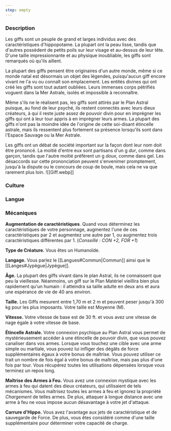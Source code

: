 ```yaml
---
step: empty
---
```

### Description

Les giffs sont un peuple de grand et larges individus avec des caractéristiques d'hippopotame. La plupart ont la peau lisse, tandis que d'autres possèdent de petits poils sur leur visage et au-dessus de leur tête. D'une taille impressionnante et au physique inoubliable, les giffs sont remarqués où qu'ils aillent.

La plupart des giffs pensent être originaires d'un autre monde, même si ce monde natal est désormais un objet des légendes, puisqu'aucun giff encore vivant ne l'a vu ou connaît son emplacement. Les entités divines qui ont créé les giffs sont tout autant oubliées. Leurs immenses corps pétrifiés voguent dans la Mer Astrale, isolés et impossible à reconnaître.

Même s'ils ne le réalisent pas, les giffs sont attirés par le Plan Astral puisque, au fond de leur psyché, ils restent connectés avec leurs dieux créateurs, à qui il reste juste assez de pouvoir divin pour en imprégner les giffs qui ont à leur tour appris à en imprégner leurs armes. La plupart des giffs n'ont pas la moindre idée de l'origine de cette soi-disant étincelle astrale, mais ils ressentent plus fortement sa présence lorsqu'ils sont dans l'Espace Sauvage ou la Mer Astrale.

Les giffs ont un débat de société important sur la façon dont leur nom doit être prononcé. La moitié d'entre eux sont partisans d'un g _dur_, comme dans garçon, tandis que l'autre moitié préfèrent un g _doux_, comme dans gel. Les désaccords sur cette prononciation peuvent s'envenimer promptement, jusqu'à la dispute ou le concours de coup de boule, mais cela ne va que rarement plus loin.
![[Giff.webp]]
### Culture

### Langue

### Mécaniques

**Augmentation de caractéristiques**. Quand vous déterminez les caractéristiques de votre personnage, augmentez l'une de ces caractéristiques par 2 et augmentez une autre par 1, ou augmentez trois caractéristiques différentes par 1. (*Conseillé : CON +2, FOR +1*)

**Type de Créature.** Vous êtes un Humanoïde.

**Langage.** Vous parlez le [[Langues#Commun|Commun]] ainsi que le [[Langes#Jypègue|Jypègue]].

**Âge.** La plupart des giffs vivant dans le plan Astral, ils ne connaissent que peu la vieillesse. Néanmoins, un giff sur le Plan Matériel vieillira bien plus rapidement qu'un humain : il atteindra sa taille adulte en deux ans et aura une espérance de vie de 40 ans environ. 

**Taille.** Les Giffs mesurent entre 1,70 m et 2 m et peuvent peser jusqu'à 300 kg pour les plus imposants. Votre taille est Moyenne (M).

**Vitesse.** Votre vitesse de base est de 30 ft. et vous avez une vitesse de nage égale à votre vitesse de base.

**Étincelle Astrale.** Votre connexion psychique au Plan Astral vous permet de mystérieusement accéder à une étincelle de pouvoir divin, que vous pouvez canaliser dans vos armes. Lorsque vous touchez une cible avec une arme simple ou martiale, vous pouvez lui infliger des dégâts de force supplémentaires égaux à votre bonus de maîtrise. Vous pouvez utiliser ce trait un nombre de fois égal à votre bonus de maîtrise, mais pas plus d'une fois par tour. Vous récupérez toutes les utilisations dépensées lorsque vous terminez un repos long.

**Maîtrise des Armes à Feu.** Vous avez une connexion mystique avec les armes à feu qui datent des dieux créateurs, qui utilisaient de tels mécanismes. Vous maîtrisez toutes les armes à feu et ignorez la propriété _Chargement_ de telles armes. De plus, attaquer à longue distance avec une arme à feu ne vous impose aucun désavantage à votre jet d'attaque.

**Carrure d'Hippo.** Vous avez l'avantage aux jets de caractéristique et de sauvegarde de Force. De plus, vous êtes considéré comme d'une taille supplémentaire pour déterminer votre capacité de charge.
